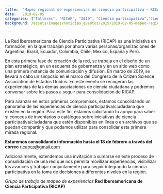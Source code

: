 ```yaml
---
title:  "Mapeo regional de experiencias de ciencia participativa – RICAP"
date:   2019-02-05
categories: ["Talleres", "RICAP", "2019", "Ciencia participativa","Ciencia ciudadana"]
background: /assets/images/noticias_eventos/2019/2019-02-05-mapeo-regional.png

---
```


La Red Iberoamericana de Ciencia Participativa (RICAP) es una iniciativa en formación, en la que trabajan por ahora varias personas/organizaciones de Argentina, Brasil, Ecuador, Colombia, Chile, Mexico, España y Perú.
 
En esta primera fase de creación de la red, se trabaja en el diseño de un plan estratégico, en un esquema de gobernanza y en un sitio web como una primera instancia de comunicación y difusión. En marzo de 2019, se llevará a cabo un simposio en el marco del Congreso de la Citizen Science Association de Estados Unidos. En este evento se recogerán las experiencias de las demás asociaciones de ciencia ciudadana y podremos conversar sobre los pasos a seguir para consolidación de RICAP. 
 
Para avanzar en estos primeros compromisos, estamos consolidando un panorama de las experiencias de ciencia participativa/ciudadana que existen en la región. Para este fin, estamos solicitando tu apoyo para saber si conoces de inventarios o catálogos sobre iniciativas de ciencia participativa/ciudadana que estén disponibles en línea o en archivos que se puedan compartir y que podamos utilizar para consolidar esta primera mirada regional. 
 
**Estaremos consolidando información hasta el 18 de febrero a través del correo** ricapcp@gmail.com
 
Adicionalmente, extendemos una invitación a sumarse en este proceso de consolidación de una red que nos permita movilizar experiencias, visibilizar los avances y trabajar conjuntamente para seguir integrando la ciencia participativa en la toma de decisiones a diferentes niveles en la región. 
 
*Grupo de trabajo de mapeo de experiencias*
**Red Iberoamericana de Ciencia Participativa (RICAP)**

